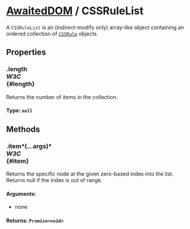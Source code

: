 # [AwaitedDOM](/docs/basic-interfaces/awaited-dom) <span>/</span> CSSRuleList

<div class='overview'>A <code>CSSRuleList</code> is an (indirect-modify only) array-like object containing an ordered collection of <code><a href="/en/DOM/cssRule" title="en/DOM/cssRule">CSSRule</a></code> objects.</div>

## Properties

### .length <div class="specs"><i>W3C</i></div> {#length}

Returns the number of items in the collection.

#### **Type**: `null`

## Methods

### .item*(...args)* <div class="specs"><i>W3C</i></div> {#item}

Returns the specific node at the given zero-based index into the list. Returns null if the index is out of range.

#### **Arguments**:


 - none

#### **Returns**: `Promise<void>`
